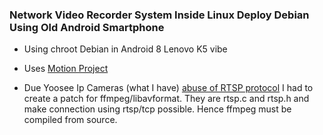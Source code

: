 ### Network Video Recorder System Inside Linux Deploy Debian Using Old Android Smartphone

- Using chroot Debian in Android 8 Lenovo K5 vibe

- Uses [Motion Project](https://github.com/Motion-Project/motion)

 - Due Yoosee Ip Cameras (what I have) [abuse of RTSP protocol](https://stackoverflow.com/q/66280861/1207193) I had to create a patch for ffmpeg/libavformat. They are rtsp.c and rtsp.h and make connection using rtsp/tcp possible. Hence ffmpeg must be compiled from source.
 
 
